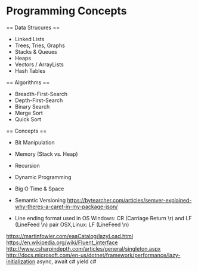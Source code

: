 # Programming Concepts

== Data Strucures ==
* Linked Lists
* Trees, Tries, Graphs
* Stacks & Queues
* Heaps
* Vectors / ArrayLists
* Hash Tables

== Algorithms ==
* Breadth-First-Search
* Depth-First-Search
* Binary Search
* Merge Sort
* Quick Sort

== Concepts ==
* Bit Manipulation
* Memory (Stack vs. Heap)
* Recursion
* Dynamic Programming
* Big O Time & Space

* Semantic Versioning
https://bytearcher.com/articles/semver-explained-why-theres-a-caret-in-my-package-json/

* Line ending format used in OS
Windows: CR (Carriage Return \r) and LF (LineFeed \n) pair
OSX,Linux: LF (LineFeed \n)

https://martinfowler.com/eaaCatalog/lazyLoad.html
https://en.wikipedia.org/wiki/Fluent_interface
http://www.csharpindepth.com/articles/general/singleton.aspx
http://docs.microsoft.com/en-us/dotnet/framework/performance/lazy-initialization
async, await c#
yield c#


